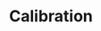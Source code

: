 ---
layout: default
title: Calibration
nav_order: 6
description: "E-TKT"
parent: 🛠️ do it yourself!
---